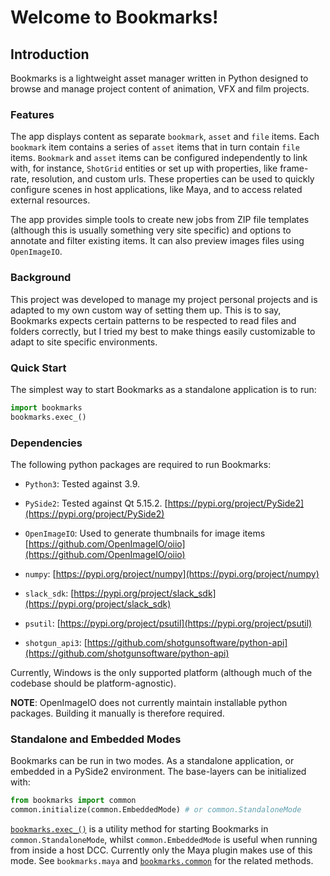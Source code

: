 # Welcome to Bookmarks!

## Introduction

Bookmarks is a lightweight asset manager written in Python designed to
browse and manage project content of animation, VFX and film projects.

### Features

The app displays content as separate `bookmark`, `asset` and `file` items. Each
`bookmark` item contains a series of `asset` items that in turn contain `file`
items. `Bookmark` and `asset` items can be configured independently to link with,
for instance, `ShotGrid` entities or set up with properties, like frame-rate,
resolution, and custom urls. These properties can be used to quickly configure scenes
in host applications, like Maya, and to access related external resources.

The app provides simple tools to create new jobs from ZIP file templates (although this
is usually something very site specific) and options to annotate and filter existing
items. It can also preview images files using `OpenImageIO`.

### Background

This project was developed to manage my project personal projects and is adapted to my
own custom way of setting them up. This is to say, Bookmarks expects certain patterns to
be respected to read files and folders correctly, but I tried my best to make things
easily customizable to adapt to site specific environments.

### Quick Start

The simplest way to start Bookmarks as a standalone application is to run:

```python
import bookmarks
bookmarks.exec_()
```

### Dependencies

The following python packages are required to run Bookmarks:


* `Python3`: Tested against 3.9.


* `PySide2`: Tested against Qt 5.15.2. [https://pypi.org/project/PySide2](https://pypi.org/project/PySide2)


* `OpenImageIO`: Used to generate thumbnails for image items [https://github.com/OpenImageIO/oiio](https://github.com/OpenImageIO/oiio)


* `numpy`: [https://pypi.org/project/numpy](https://pypi.org/project/numpy)


* `slack_sdk`: [https://pypi.org/project/slack_sdk](https://pypi.org/project/slack_sdk)


* `psutil`: [https://pypi.org/project/psutil](https://pypi.org/project/psutil)


* `shotgun_api3`: [https://github.com/shotgunsoftware/python-api](https://github.com/shotgunsoftware/python-api)

Currently, Windows is the only supported platform (although much of the codebase should
be platform-agnostic).

**NOTE**: OpenImageIO does not currently maintain installable python packages. Building it
manually is therefore required.

### Standalone and Embedded Modes

Bookmarks can be run in two modes. As a standalone application, or embedded in a
PySide2 environment. The base-layers can be initialized with:

```python
from bookmarks import common
common.initialize(common.EmbeddedMode) # or common.StandaloneMode
```

[`bookmarks.exec_()`](api/main.md#bookmarks.exec_) is a utility method for starting Bookmarks in
`common.StandaloneMode`, whilst `common.EmbeddedMode` is useful when
running from inside a host DCC. Currently only the Maya plugin makes use of this mode.
See `bookmarks.maya` and [`bookmarks.common`](api/common.md#module-bookmarks.common) for the related methods.

